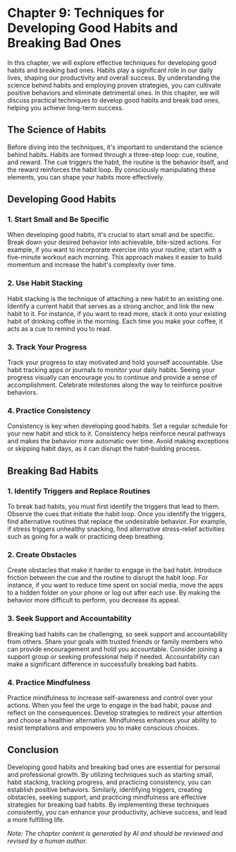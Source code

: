 Chapter 9: Techniques for Developing Good Habits and Breaking Bad Ones
======================================================================

In this chapter, we will explore effective techniques for developing good habits and breaking bad ones. Habits play a significant role in our daily lives, shaping our productivity and overall success. By understanding the science behind habits and employing proven strategies, you can cultivate positive behaviors and eliminate detrimental ones. In this chapter, we will discuss practical techniques to develop good habits and break bad ones, helping you achieve long-term success.

The Science of Habits
---------------------

Before diving into the techniques, it's important to understand the science behind habits. Habits are formed through a three-step loop: cue, routine, and reward. The cue triggers the habit, the routine is the behavior itself, and the reward reinforces the habit loop. By consciously manipulating these elements, you can shape your habits more effectively.

Developing Good Habits
----------------------

### 1. Start Small and Be Specific

When developing good habits, it's crucial to start small and be specific. Break down your desired behavior into achievable, bite-sized actions. For example, if you want to incorporate exercise into your routine, start with a five-minute workout each morning. This approach makes it easier to build momentum and increase the habit's complexity over time.

### 2. Use Habit Stacking

Habit stacking is the technique of attaching a new habit to an existing one. Identify a current habit that serves as a strong anchor, and link the new habit to it. For instance, if you want to read more, stack it onto your existing habit of drinking coffee in the morning. Each time you make your coffee, it acts as a cue to remind you to read.

### 3. Track Your Progress

Track your progress to stay motivated and hold yourself accountable. Use habit tracking apps or journals to monitor your daily habits. Seeing your progress visually can encourage you to continue and provide a sense of accomplishment. Celebrate milestones along the way to reinforce positive behaviors.

### 4. Practice Consistency

Consistency is key when developing good habits. Set a regular schedule for your new habit and stick to it. Consistency helps reinforce neural pathways and makes the behavior more automatic over time. Avoid making exceptions or skipping habit days, as it can disrupt the habit-building process.

Breaking Bad Habits
-------------------

### 1. Identify Triggers and Replace Routines

To break bad habits, you must first identify the triggers that lead to them. Observe the cues that initiate the habit loop. Once you identify the triggers, find alternative routines that replace the undesirable behavior. For example, if stress triggers unhealthy snacking, find alternative stress-relief activities such as going for a walk or practicing deep breathing.

### 2. Create Obstacles

Create obstacles that make it harder to engage in the bad habit. Introduce friction between the cue and the routine to disrupt the habit loop. For instance, if you want to reduce time spent on social media, move the apps to a hidden folder on your phone or log out after each use. By making the behavior more difficult to perform, you decrease its appeal.

### 3. Seek Support and Accountability

Breaking bad habits can be challenging, so seek support and accountability from others. Share your goals with trusted friends or family members who can provide encouragement and hold you accountable. Consider joining a support group or seeking professional help if needed. Accountability can make a significant difference in successfully breaking bad habits.

### 4. Practice Mindfulness

Practice mindfulness to increase self-awareness and control over your actions. When you feel the urge to engage in the bad habit, pause and reflect on the consequences. Develop strategies to redirect your attention and choose a healthier alternative. Mindfulness enhances your ability to resist temptations and empowers you to make conscious choices.

Conclusion
----------

Developing good habits and breaking bad ones are essential for personal and professional growth. By utilizing techniques such as starting small, habit stacking, tracking progress, and practicing consistency, you can establish positive behaviors. Similarly, identifying triggers, creating obstacles, seeking support, and practicing mindfulness are effective strategies for breaking bad habits. By implementing these techniques consistently, you can enhance your productivity, achieve success, and lead a more fulfilling life.

*Note: The chapter content is generated by AI and should be reviewed and revised by a human author.*
